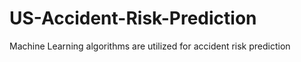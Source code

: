 # US-Accident-Risk-Prediction
Machine Learning algorithms are utilized for accident risk prediction
